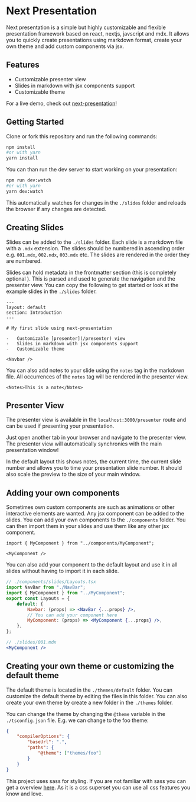 # Next Presentation

Next presentation is a simple but highly customizable and flexible presentation framework based on react, nextjs, javscript and mdx. It allows you to quickly create presentations using markdown format, create your own theme and add custom components via jsx.

## Features

-   Customizable presenter view
-   Slides in markdown with jsx components support
-   Customizable theme

For a live demo, check out [next-presentation](https://next-presentation.vercel.app/)!

## Getting Started

Clone or fork this repository and run the following commands:

```bash
npm install
#or with yarn
yarn install
```

You can than run the dev server to start working on your presentation:

```bash
npm run dev:watch
#or with yarn
yarn dev:watch
```

This automatically watches for changes in the `./slides` folder and reloads the browser if any changes are detected.

## Creating Slides

Slides can be added to the `./slides` folder. Each slide is a markdown file with a `.mdx` extension. The slides should be numbered in ascending order e.g. `001.mdx`, `002.mdx`, `003.mdx` etc. The slides are rendered in the order they are numbered.

Slides can hold metadata in the frontmatter section (this is completely optional ). This is parsed and used to generate the navigation and the presenter view. You can copy the following to get started or look at the example slides in the `./slides` folder.

```mdx
---
layout: default
section: Introduction
---

# My first slide using next-presentation

-   Customizable [presenter](/presenter) view
-   Slides in markdown with jsx components support
-   Customizable theme

<Navbar />
```

You can also add notes to your slide using the `notes` tag in the markdown file. All occurrences of the `notes` tag will be rendered in the presenter view.

```mdx
<Notes>This is a note</Notes>
```

## Presenter View

The presenter view is available in the `localhost:3000/presenter` route and can be used if presenting your presentation.

Just open another tab in your browser and navigate to the presenter view. The presenter view will automatically synchronies with the main presentation window!

In the default layout this shows notes, the current time, the current slide number and allows you to time your presentation slide number. It should also scale the preview to the size of your main window.

## Adding your own components

Sometimes own custom components are such as animations or other interactive elements are wanted. Any jsx component can be added to the slides. You can add your own components to the `./components` folder. You can then import them in your slides and use them like any other jsx component.

```mdx
import { MyComponent } from "../components/MyComponent";

<MyComponent />
```

You can also add your component to the default layout and use it in all slides without having to import it in each slide.

```jsx
// ./components/slides/Layouts.tsx
import NavBar from "./NavBar";
import { MyComponent } from "../MyComponent";
export const Layouts = {
    default: {
        Navbar: (props) => <NavBar {...props} />,
        // You can add your component here
        MyComponent: (props) => <MyComponent {...props} />,
    },
};
```

```jsx
// ./slides/001.mdx
<MyComponent />
```

## Creating your own theme or customizing the default theme

The default theme is located in the `./themes/default` folder. You can customize the default theme by editing the files in this folder. You can also create your own theme by create a new folder in the `./themes` folder.

You can change the theme by changing the `@theme` variable in the `./tsconfig.json` file. E.g. we can change to the foo theme:

```json
{
    "compilerOptions": {
        "baseUrl": ".",
        "paths": {
            "@theme": ["themes/foo"]
        }
    }
}
```

This project uses sass for styling. If you are not familiar with sass you can get a overview [here](https://sass-lang.com/guide). As it is a css superset you can use all css features you know and love.

